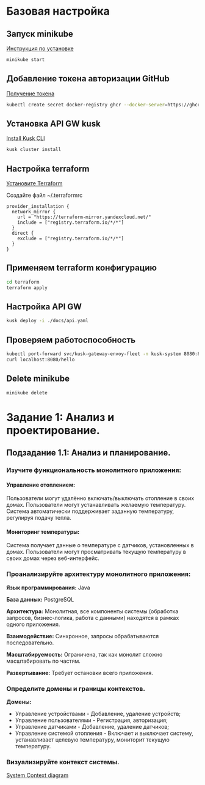 # Базовая настройка

## Запуск minikube

[Инструкция по установке](https://minikube.sigs.k8s.io/docs/start/)

```bash
minikube start
```


## Добавление токена авторизации GitHub

[Получение токена](https://github.com/settings/tokens/new)

```bash
kubectl create secret docker-registry ghcr --docker-server=https://ghcr.io --docker-username=<github_username> --docker-password=<github_token> -n default
```


## Установка API GW kusk

[Install Kusk CLI](https://docs.kusk.io/getting-started/install-kusk-cli)

```bash
kusk cluster install
```


## Настройка terraform

[Установите Terraform](https://yandex.cloud/ru/docs/tutorials/infrastructure-management/terraform-quickstart#install-terraform)


Создайте файл ~/.terraformrc

```hcl
provider_installation {
  network_mirror {
    url = "https://terraform-mirror.yandexcloud.net/"
    include = ["registry.terraform.io/*/*"]
  }
  direct {
    exclude = ["registry.terraform.io/*/*"]
  }
}
```

## Применяем terraform конфигурацию 

```bash
cd terraform
terraform apply
```

## Настройка API GW

```bash
kusk deploy -i ./docs/api.yaml
```

## Проверяем работоспособность

```bash
kubectl port-forward svc/kusk-gateway-envoy-fleet -n kusk-system 8080:80
curl localhost:8080/hello
```


## Delete minikube

```bash
minikube delete
```

# Задание 1: Анализ и проектирование.

## Подзадание 1.1: Анализ и планирование.

### Изучите функциональность монолитного приложения:

#### Управление отоплением:
Пользователи могут удалённо включать/выключать отопление в своих домах.
Пользователи могут устанавливать желаемую температуру.
Система автоматически поддерживает заданную температуру, регулируя подачу тепла.

#### Мониторинг температуры:
Система получает данные о температуре с датчиков, установленных в домах.
Пользователи могут просматривать текущую температуру в своих домах через веб-интерфейс.

### Проанализируйте архитектуру монолитного приложения:
**Язык программирования:** Java

**База данных:** PostgreSQL

**Архитектура:** Монолитная, все компоненты системы (обработка запросов, бизнес-логика, работа с данными) находятся в рамках одного приложения.

**Взаимодействие:** Синхронное, запросы обрабатываются последовательно.

**Масштабируемость:** Ограничена, так как монолит сложно масштабировать по частям.

**Развертывание:** Требует остановки всего приложения.

### Определите домены и границы контекстов.
**Домены:**

* Управление устройствами - Добавление, удаление устройств;
* Управление пользователями - Регистрация, авторизация;
* Управление датчиками - Добавление, удаление датчиков;
* Управление системой отопления - Включает и выключает систему, устанавливает целевую температуру, мониторит текущую температуру.

### Визуализируйте контекст системы.

[System Context diagram](./docs/as_is.puml)
